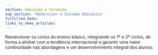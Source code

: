 ```yaml
---
section: Educação e Formação
sub_section: 'Modernizar o Sistema Educativo'
fulfilled_date:
links_to_news_articles:
---
```


Reestruturar os ciclos do ensino básico, integrando os 1º e 2º ciclos, de forma a alinhar com a tendência internacional e garantir uma maior continuidade nas abordagens e um desenvolvimento integral dos alunos;